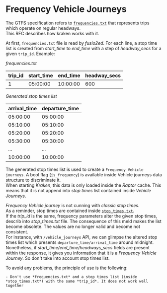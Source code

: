 # Frequency Vehicle Journeys

The GTFS specification refers to [`frequencies.txt`](https://gtfs.org/reference/static#frequenciestxt)
that represents trips which operate on regular headways.<br/>
This RFC describes how kraken works with it.

At first, `frequencies.txt` file is read by *fusio2ed*. For each line, a stop time list is created from
*start_time* to *end_time* with a step of *headway_secs* for a given `trip_id`. Example:

*frequencies.txt*

| trip_id | start_time | end_time | headway_secs |
| ------- | ---------- | -------- | ------------ |
| 1       | 05:00:00   | 10:00:00 | 600          |

*Generated stop times list*

| arrival_time | departure_time |
| ------------ | -------------- |
| 05:00:00     | 05:00:00       |
| 05:10:00     | 05:10:00       |
| 05:20:00     | 05:20:00       |
| 05:30:00     | 05:30:00       |
| ...          | ...            |
| 10:00:00     | 10:00:00       |


The generated stop times list is used to create a `Frequency Vehicle journeys`. A bool flag (`is_frequency`) is available inside
Vehicle journeys data structure to discriminate it.<br/>
When starting *Kraken*, this data is only loaded inside the *Raptor* cache.
This means that it is not append into *stop times* list contained inside *Vehicle Journeys*.

*Frequency Vehicle journey* is not cunning with *classic stop times*.<br/>
As a reminder, stop times are contained inside [`stop_times.txt`](https://gtfs.org/reference/static/#stop_timestxt).<br/>
If the *trip_id* is the same, frequency parameters alter the given stop times, describ into *stop_times.txt* file.
The consequence of this meld makes the list become obsolete. The values are no longer valid and become not consistent.<br/>
For instance, with `/vehicle_journeys` API, we can glimpse the altered stop times list which presents `departure_time/arrival_time` around midnight.<br/>
Nonetheless, if *start_time/end_time/headways_secs* fields are present within the response, it gives you information that it is a *Frequency Vehicle Journey*.
So don't take into account stop times list.

To avoid any problems, the principle of use is the following:

    - Don't use *frequencies.txt* and a stop times list (inside *stop_times.txt*) with the same *trip_id*. It does not work well together

